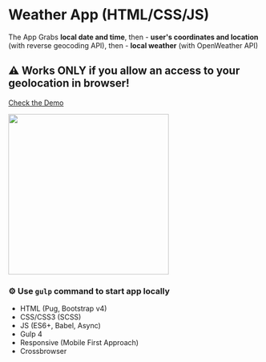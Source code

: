 # Weather App (HTML/CSS/JS)

The App Grabs <strong>local date and time</strong>, then - <strong>user's coordinates and location</strong> (with reverse geocoding API), then - <strong>local weather</strong> (with OpenWeather API)

## ⚠ Works ONLY if you allow an access to your geolocation in browser!

<a href="https://eisenpar.com/weather-app/" target="_blank">Check the Demo</a>

<img src="https://eisenpar.com/weather-app/sample.jpg" width="320" />

### ⚙️ Use `gulp` command to start app locally

- HTML (Pug, Bootstrap v4)
- CSS/CSS3 (SCSS)
- JS (ES6+, Babel, Async)
- Gulp 4
- Responsive (Mobile First Approach)
- Crossbrowser
